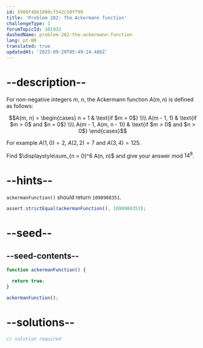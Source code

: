 ```yaml
---
id: 5900f4861000cf542c50ff99
title: 'Problem 282: The Ackermann function'
challengeType: 1
forumTopicId: 301933
dashedName: problem-282-the-ackermann-function
lang: pt-BR
translated: true
updatedAt: '2025-09-29T05:49:24.486Z'
---
```


# --description--

For non-negative integers $m$, $n$, the Ackermann function $A(m, n)$ is defined as follows:

$$A(m, n) =
\begin{cases}
n + 1                 & \text{if $m = 0$}             \\\\
A(m - 1, 1)           & \text{if $m > 0$ and $n = 0$} \\\\
A(m - 1, A(m, n - 1)) & \text{if $m > 0$ and $n > 0$}
\end{cases}$$

For example $A(1, 0) = 2$, $A(2, 2) = 7$ and $A(3, 4) = 125$.

Find $\displaystyle\sum_{n = 0}^6 A(n, n)$ and give your answer mod ${14}^8$.

# --hints--

`ackermanFunction()` should return `1098988351`.

```js
assert.strictEqual(ackermanFunction(), 1098988351);
```

# --seed--

## --seed-contents--

```js
function ackermanFunction() {

  return true;
}

ackermanFunction();
```

# --solutions--

```js
// solution required
```
